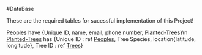 #DataBase

These are the required tables for sucessful implementation of this Project!

<ins>Peoples</ins> have {Unique ID, name, email, phone number, <ins>Planted-Trees</ins>}\n
<ins>Planted-Trees</ins> has {Unique ID : ref <ins>Peoples</ins>, Tree Species, location{latitude, longitude}, Tree ID : ref <ins>Trees</ins>}